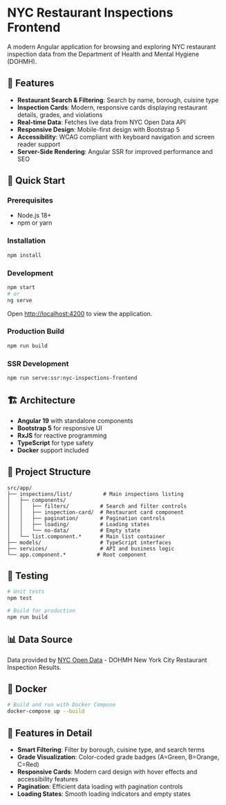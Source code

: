 # NYC Restaurant Inspections Frontend

A modern Angular application for browsing and exploring NYC restaurant inspection data from the Department of Health and Mental Hygiene (DOHMH).

## 🏪 Features

- **Restaurant Search & Filtering**: Search by name, borough, cuisine type
- **Inspection Cards**: Modern, responsive cards displaying restaurant details, grades, and violations
- **Real-time Data**: Fetches live data from NYC Open Data API
- **Responsive Design**: Mobile-first design with Bootstrap 5
- **Accessibility**: WCAG compliant with keyboard navigation and screen reader support
- **Server-Side Rendering**: Angular SSR for improved performance and SEO

## 🚀 Quick Start

### Prerequisites

- Node.js 18+
- npm or yarn

### Installation

```bash
npm install
```

### Development

```bash
npm start
# or
ng serve
```

Open [http://localhost:4200](http://localhost:4200) to view the application.

### Production Build

```bash
npm run build
```

### SSR Development

```bash
npm run serve:ssr:nyc-inspections-frontend
```

## 🏗️ Architecture

- **Angular 19** with standalone components
- **Bootstrap 5** for responsive UI
- **RxJS** for reactive programming
- **TypeScript** for type safety
- **Docker** support included

## 📁 Project Structure

```
src/app/
├── inspections/list/          # Main inspections listing
│   ├── components/
│   │   ├── filters/          # Search and filter controls
│   │   ├── inspection-card/  # Restaurant card component
│   │   ├── pagination/       # Pagination controls
│   │   ├── loading/          # Loading states
│   │   └── no-data/          # Empty state
│   └── list.component.*      # Main list container
├── models/                   # TypeScript interfaces
├── services/                 # API and business logic
└── app.component.*          # Root component
```

## 🧪 Testing

```bash
# Unit tests
npm test

# Build for production
npm run build
```

## 📊 Data Source

Data provided by [NYC Open Data](https://data.cityofnewyork.us/Health/DOHMH-New-York-City-Restaurant-Inspection-Results/43nn-pn8j) - DOHMH New York City Restaurant Inspection Results.

## 🐳 Docker

```bash
# Build and run with Docker Compose
docker-compose up --build
```

## 📱 Features in Detail

- **Smart Filtering**: Filter by borough, cuisine type, and search terms
- **Grade Visualization**: Color-coded grade badges (A=Green, B=Orange, C=Red)
- **Responsive Cards**: Modern card design with hover effects and accessibility features
- **Pagination**: Efficient data loading with pagination controls
- **Loading States**: Smooth loading indicators and empty states
